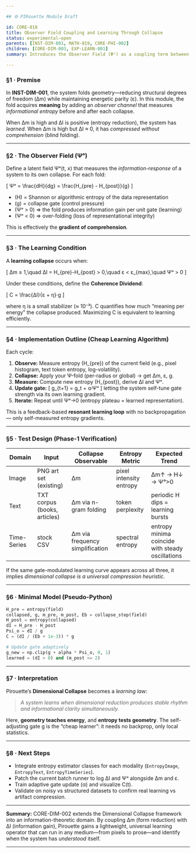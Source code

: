 ```yaml
---

## ⚙️ PIRouette Module Draft

id: CORE-018
title: Observer Field Coupling and Learning Through Collapse
status: experimental–open
parents: [INST-DIM-001, MATH-019, CORE-PHI-002]
children: [CORE-DIM-003, EXP-LEARN-001]
summary: Introduces the Observer Field (Ψᵒ) as a coupling term between geometric collapse (Δm) and informational collapse (ΔI). Defines a generalized coherence functional *C(Δm, ΔI, ε)* that enables autonomous, energy-balanced learning.

---
```


### §1 · Premise

In **INST-DIM-001**, the system folds geometry—reducing structural degrees of freedom (Δm) while maintaining energetic parity (ε).
In this module, the fold acquires **meaning** by adding an *observer channel* that measures *informational entropy* before and after each collapse.

When Δm is high and ΔI is positive (entropy reduction), the system has *learned*.
When Δm is high but ΔI ≈ 0, it has *compressed without comprehension* (blind folding).

---

### §2 · The Observer Field (Ψᵒ)

Define a latent field Ψᵒ(t, x) that measures the *information-response* of a system to its own collapse.
For each fold:

[
Ψᵒ = \frac{dH}{dg} = \frac{H_{pre} - H_{post}}{g}
]

* (H) = Shannon or algorithmic entropy of the data representation
* (g) = collapse gate (control pressure)
* (Ψᵒ > 0) ⇒ the fold produces information gain per unit gate (learning)
* (Ψᵒ < 0) ⇒ over-folding (loss of representational integrity)

This is effectively the **gradient of comprehension**.

---

### §3 · The Learning Condition

A **learning collapse** occurs when:

[
Δm ≥ 1,\quad ΔI = H_{pre}-H_{post} > 0,\quad ε < ε_{max},\quad Ψᵒ > 0
]

Under these conditions, define the **Coherence Dividend**:

[
C = \frac{ΔI}{ε + η}·g
]

where η is a small stabilizer (≈ 10⁻³).
C quantifies how much “meaning per energy” the collapse produced.
Maximizing C is equivalent to learning efficiently.

---

### §4 · Implementation Outline (Cheap Learning Algorithm)

Each cycle:

1. **Observe:** Measure entropy (H_{pre}) of the current field (e.g., pixel histogram, text token entropy, log-volatility).
2. **Collapse:** Apply your Ψ-fold (per-radius or global) → get Δm, ε, g.
3. **Measure:** Compute new entropy (H_{post}), derive ΔI and Ψᵒ.
4. **Update gate:**
   [
   g_{t+1} = g_t + α·Ψᵒ
   ]
   letting the system self-tune gate strength via its own learning gradient.
5. **Iterate:** Repeat until Ψᵒ→0 (entropy plateau = learned representation).

This is a feedback-based **resonant learning loop** with no backpropagation — only self-measured entropy gradients.

---

### §5 · Test Design (Phase-1 Verification)

| Domain      | Input                        | Collapse Observable             | Entropy Metric          | Expected Trend                                   |
| ----------- | ---------------------------- | ------------------------------- | ----------------------- | ------------------------------------------------ |
| Image       | PNG art set (existing)       | Δm                              | pixel intensity entropy | Δm↑ → H↓ → Ψᵒ>0                                  |
| Text        | TXT corpus (books, articles) | Δm via n-gram folding           | token perplexity        | periodic H dips = learning bursts                |
| Time-Series | stock CSV                    | Δm via frequency simplification | spectral entropy        | entropy minima coincide with steady oscillations |

If the same gate-modulated learning curve appears across all three, it implies *dimensional collapse is a universal compression heuristic*.

---

### §6 · Minimal Model (Pseudo-Python)

```python
H_pre = entropy(field)
collapsed, g, m_pre, m_post, Eb = collapse_step(field)
H_post = entropy(collapsed)
dI = H_pre - H_post
Psi_o = dI / g
C = (dI / (Eb + 1e-3)) * g

# Update gate adaptively
g_new = np.clip(g + alpha * Psi_o, 0, 1)
learned = (dI > 0) and (m_post <= 2)
```

---

### §7 · Interpretation

Pirouette’s **Dimensional Collapse** becomes a *learning law*:

> *A system learns when dimensional reduction produces stable rhythm and informational clarity simultaneously.*

Here, **geometry teaches energy**, and **entropy tests geometry**.
The self-adjusting gate g is the “cheap learner”: it needs no backprop, only local statistics.

---

### §8 · Next Steps

* Integrate entropy estimator classes for each modality (`EntropyImage`, `EntropyText`, `EntropyTimeSeries`).
* Patch the current batch runner to log ΔI and Ψᵒ alongside Δm and ε.
* Train adaptive gate update (α) and visualize C(t).
* Validate on noisy vs structured datasets to confirm real learning vs artifact compression.

---

**Summary:**
CORE-DIM-002 extends the Dimensional Collapse framework into an information-theoretic domain.
By coupling Δm (form reduction) with ΔI (information gain), Pirouette gains a lightweight, universal learning operator that can run in any medium—from pixels to prose—and identify when the system has *understood* itself.

---